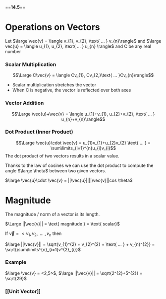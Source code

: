 ==**14.5**==

# Operations on Vectors

Let $\large \vec{v} = \langle v_{1}, v_{2}, \text{ ... } v_{n}\rangle$ and $\large vec{u} = \langle u_{1}, u_{2}, \text{ ... } u_{n} \rangle$ and C be any real number

### Scalar Multiplication
$$\Large C\vec{v} = \langle Cv_{1}, Cv_{2,}\text{ ... }Cv_{n}\rangle$$
- Scalar multiplication stretches the vector
- When C is negative, the vector is reflected over both axes

### Vector Addition
$$\Large \vec{u}+\vec{v} = \langle u_{1}+v_{1}, u_{2}+v_{2}, \text{ ... } u_{n}+v_{n}\rangle$$

### Dot Product (Inner Product)
$$\Large \vec{u}\cdot \vec{v} = u_{1}v_{1}+u_{2}v_{2} \text{ ... } = \sum\limits_{i=1}^{n}u_{i}v_{i}$$
The dot product of two vectors results in a scalar value.

Thanks to the law of cosines we can use the dot product to compute the angle $\large \theta$ between two given vectors.

$\large \vec{u}\cdot \vec{v} = ||\vec{u}||||\vec{v}||cos \theta$ 


# Magnitude

The magnitude / norm of a vector is its length.

$\Large ||\vec{v}|| = \text{ magnitude } = \text{ scalar}$

If $\vec{v} = <v_{1}, v_{2}, \text{ ... }, v_{n}$ then

$\large ||\vec{v}|| = \sqrt{v_{1}^{2} + v_{2}^{2} + \text{ ... } + v_{n}^{2}} = \sqrt{\sum\limits^{n}_{i=1}v^{2}_{i}}$

### Example
$\large \vec{v} = <2,5>$,   $\large ||\vec{v}|| = \sqrt{2^{2}+5^{2}} = \sqrt{29}$

### [[Unit Vector]]




